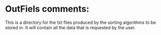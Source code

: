 # OutFiels comments:
This is a directory for the txt files produced by the sorting algorithms to be stored in. It will contain all the data that is requested by the user.
